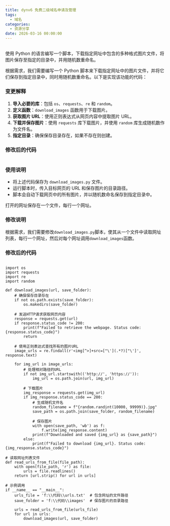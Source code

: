 ```yaml
---
title: dynv6 免费二级域名申请及管理
tags:
  - 域名
categories:
  - 资源分享
date: 2026-03-16 00:00:00
---
```


> 

<!-- more -->

## 

使用 Python 的语言编写一个脚本，下载指定网址中包含的多种格式图片文件，将图片保存至指定的目录中，并用随机数重命名。

根据需求，我们需要编写一个 Python 脚本来下载指定网址中的图片文件，并将它们保存到指定目录中，同时用随机数重命名。以下是实现该功能的代码：

### 变更解释
1. **导入必要的库**：包括 `os`、`requests`、`re` 和 `random`。
2. **定义函数**：`download_images` 函数用于下载图片。
3. **获取图片 URL**：使用正则表达式从网页内容中提取图片 URL。
4. **下载并保存图片**：使用 `requests` 库下载图片，并使用 `random` 库生成随机数作为文件名。
5. **指定目录**：确保保存目录存在，如果不存在则创建。

### 修改后的代码
```python::f:\代码\download_images.py::07d88a39-f7c7-4a48-b5c9-640ceae83d08
```


### 使用说明
- 将上述代码保存为 `download_images.py` 文件。
- 运行脚本时，传入目标网页的 URL 和保存图片的目录路径。
- 脚本会自动下载网页中的所有图片，并以随机数命名保存到指定目录中。

打开的网址保存在一个文件，每行一个网址。

### 修改说明
根据需求，我们需要修改`download_images.py`脚本，使其从一个文件中读取网址列表，每行一个网址，然后对每个网址调用`download_images`函数。

### 修改后的代码
```python::f:\代码\download_images.py::e8afeeda-3399-4284-b6ff-2530b71414ed
```

```
import os
import requests
import re
import random

def download_images(url, save_folder):
    # 确保保存目录存在
    if not os.path.exists(save_folder):
        os.makedirs(save_folder)

    # 发送HTTP请求获取网页内容
    response = requests.get(url)
    if response.status_code != 200:
        print(f"Failed to retrieve the webpage. Status code: {response.status_code}")
        return

    # 使用正则表达式查找所有的图片URL
    image_urls = re.findall(r'<img[^>]+src=["\'](.*?)["\']', response.text)

    for img_url in image_urls:
        # 处理相对路径的URL
        if not img_url.startswith(('http://', 'https://')):
            img_url = os.path.join(url, img_url)

        # 下载图片
        img_response = requests.get(img_url)
        if img_response.status_code == 200:
            # 生成随机文件名
            random_filename = f"{random.randint(10000, 99999)}.jpg"
            save_path = os.path.join(save_folder, random_filename)

            # 保存图片
            with open(save_path, 'wb') as f:
                f.write(img_response.content)
            print(f"Downloaded and saved {img_url} as {save_path}")
        else:
            print(f"Failed to download {img_url}. Status code: {img_response.status_code}")

# 读取网址列表文件
def read_urls_from_file(file_path):
    with open(file_path, 'r') as file:
        urls = file.readlines()
    return [url.strip() for url in urls]

# 示例调用
if __name__ == "__main__":
    urls_file = 'f:\\代码\\urls.txt'  # 包含网址的文件路径
    save_folder = 'f:\\代码\\images'  # 保存图片的目录路径

    urls = read_urls_from_file(urls_file)
    for url in urls:
        download_images(url, save_folder)
```